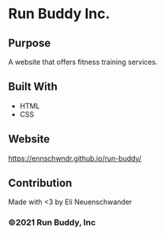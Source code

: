 # Run Buddy Inc.

## Purpose
A website that offers fitness training services. 

## Built With
* HTML
* CSS

## Website
https://ennschwndr.github.io/run-buddy/

## Contribution
Made with <3 by Eli Neuenschwander

### ©️2021 Run Buddy, Inc 
